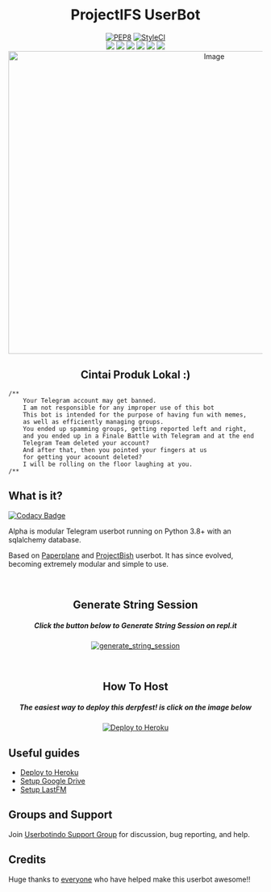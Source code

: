 <h1 align="center">ProjectIFS UserBot</h1>

<p align="center">
    <a href="https://github.com/irfanfebrian13/ProjectIFS/actions?query=PEP8"> <img src="https://github.com/irfanfebrian13/ProjectIFS/workflows/PEP8/badge.svg?branch=master" alt="PEP8" /></a>
    <a href="https://github.styleci.io/repos/276585239?branch=master"><img src="https://github.styleci.io/repos/276585239/shield?branch=master" alt="StyleCI"></a><br>
    <a href="https://github.com/irfanfebrian13/ProjectIFS"> <img src="https://img.shields.io/github/repo-size/irfanfebrian13/ProjectIFS?logo=github&style=for-the-badge" /></a>
    <a href="https://github.com/irfanfebrian13/ProjectIFS/graphs/contributors"> <img src="https://img.shields.io/github/contributors-anon/irfanfebrian13/ProjectIFS?color=blue&label=all%20contributors&logo=github&style=for-the-badge" /></a>
    <a href="https://github.com/irfanfebrian13/ProjectIFS/commits/master"> <img src="https://img.shields.io/github/last-commit/irfanfebrian13/ProjectIFS?color=blue&logo=github&style=for-the-badge" /></a>
    <a href="https://github.com/irfanfebrian13/ProjectIFS/issues"> <img src="https://img.shields.io/github/issues/irfanfebrian13/ProjectIFS?color=blue&logo=github&style=for-the-badge" /></a>
    <a href="https://github.com/irfanfebrian13/ProjectIFS/network/members"> <img src="https://img.shields.io/github/forks/irfanfebrian13/ProjectIFS?logo=github&style=for-the-badge" /></a>
    <a href="https://pypi.org/project/Telethon/"> <img src="https://img.shields.io/pypi/v/telethon?label=telethon&logo=pypi&logoColor=white&style=for-the-badge" /></a>
    <img src="https://telegra.ph/file/bad7aaf671cc46bca7f76.jpg" alt="Image" width="800" height="600" />
    <h2 align="center">Cintai Produk Lokal :)</h2>  
</p>

```
/**
    Your Telegram account may get banned.
    I am not responsible for any improper use of this bot
    This bot is intended for the purpose of having fun with memes,
    as well as efficiently managing groups.
    You ended up spamming groups, getting reported left and right,
    and you ended up in a Finale Battle with Telegram and at the end
    Telegram Team deleted your account?
    And after that, then you pointed your fingers at us
    for getting your acoount deleted?
    I will be rolling on the floor laughing at you.
/**
```

## What is it?

[![Codacy Badge](https://api.codacy.com/project/badge/Grade/9f9a519b3e7c4ba48905ac39e7160acc)](https://app.codacy.com/manual/irfanfebrian13/ProjectIFS?utm_source=github.com&utm_medium=referral&utm_content=irfanfebrian13/ProjectIFS&utm_campaign=Badge_Grade_Dashboard)

Alpha is modular Telegram userbot running on Python 3.8+ with an sqlalchemy database.

Based on [Paperplane](https://github.com/RaphielGang/Telegram-UserBot) and [ProjectBish](https://github.com/adekmaulana/ProjectBish) userbot.
It has since evolved, becoming extremely modular and simple to use.

<p align="center">&nbsp;</p>
<h2 align="center">Generate String Session</h2>
<h5 align="center">Click the button below to Generate String Session on repl.it</h5>
<p align="center"><a href="https://GenerateSession.irfanfebrian.repl.run/"> <img src="https://img.shields.io/badge/run-string__session.py-blue?style=for-the-badge&logo=repl.it" alt="generate_string_session" /></a></p>

<p align="center">&nbsp;</p>
<h2 align="center">How To Host</h2>
<h5 align="center">The easiest way to deploy this derpfest! is click on the image below</h5>
<p align="center"><a href="https://heroku.com/deploy?template=https://github.com/irfanfebrian13/ProjectIFS/tree/master"> <img src="https://camo.githubusercontent.com/83b0e95b38892b49184e07ad572c94c8038323fb/68747470733a2f2f7777772e6865726f6b7563646e2e636f6d2f6465706c6f792f627574746f6e2e737667" alt="Deploy to Heroku" /></a></p>

## Useful guides

* [Deploy to Heroku](https://telegra.ph/How-to-host-a-Telegram-Userbot-11-02)
* [Setup Google Drive](https://telegra.ph/How-To-Setup-Google-Drive-04-03)
* [Setup LastFM](https://telegra.ph/How-to-set-up-LastFM-module-for-Paperplane-userbot-11-02)

## Groups and Support

Join [Userbotindo Support Group](https://t.me/userbotindo) for discussion, bug reporting, and help.

## Credits

Huge thanks to [everyone](https://github.com/irfanfebrian13/ProjectIFS/graphs/contributors) who have helped make this userbot awesome!!</p>
